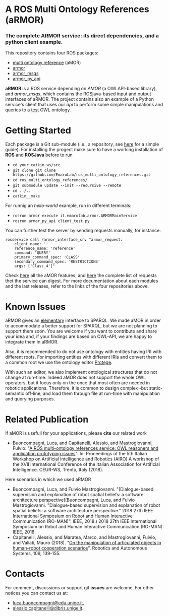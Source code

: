 # A ROS Multi Ontology References (aRMOR)
### The complete ARMOR service: its direct dependencies, and a python client example.

This repository contains four ROS packages:
 - [multi ontology reference](https://github.com/EmaroLab/multi_ontology_reference) (aMOR)
 - [armor](https://github.com/EmaroLab/armor)
 - [armor_msgs](https://github.com/EmaroLab/armor_msgs) 
 - [armor_py_api](https://github.com/EmaroLab/armor_py_api)

**aRMOR** is a ROS service depending on *AMOR* (a OWLAPI-based library), and *armor_msgs*, which contains the ROSjava-based input and output interfaces of aRMOR.
The project contains also an example of a Python service's client that uses our *api* to perform some simple manipulations and queries to a [test](https://github.com/EmaroLab/armor_py_api/blob/master/test/test.owl) OWL ontology.

# Getting Started
Each package is a Git sub-module (i.e., a repository, see [here](https://github.com/EmaroLab/docs/wiki/GitHub-Tutorial-to-Manage-Project-with-SubRepositories#clone-the-project) for a simple guide).
For installing the progect make sure to have a working installation of **ROS** and **ROSJava** before to run
 - `cd your_catkin_ws/src`
 - `git clone git clone https://github.com/EmaroLab/ros_multi_ontology_references.git`
 - `cd ros_multi_ontology_references/`
 - `git submodule update --init --recursive --remote`
 - `cd ../..`
 - `catkin__make`

For runnig an *hello-world* example, run in different terminals:
 - `rosrun armor execute it.emarolab.armor.ARMORMainService`
 - `rosrun armor_py_api client_test.py`

You can further test the server by sending requests manually, for instance:
```
rosservice call /armor_interface_srv "armor_request:
    client_name: ''
    reference_name: 'reference'
    command: 'QUERY'
    primary_command_spec: 'CLASS'
    secondary_command_spec: 'RESTRICTIONS'
    args: ['Class_4']" 
```
Check [here](https://github.com/EmaroLab/armor/blob/master/README.MD) all the aMOR features, and [here](https://github.com/EmaroLab/armor/blob/master/commands.md) the complete list of requests thet the service can digest.
For more documentation about each modules and the last releases, refer to the links of the four repositories above.

# Known Issues

aRMOR gives an [elementary](https://github.com/EmaroLab/armor/issues/5#issuecomment-479956294) interface to SPARQL.
We made aMOR in order to accommodate a better support for SPARQL, but we are not planning to support them soon.
You are welcome if you want to contribute and share your idea and, if your findings are based on OWL-API, we are happy to integrate them in aRMOR.

Also, it is recommended to do not use ontology with entities having IRI with different roots.
For importing entities with different IRIs and convert them to a common root we use the ontology editor [Protege](https://protege.stanford.edu/).

With such an editor, we also implement ontological structures that do not change at run-time.
Indeed aMOR does not support the whole OWL operators, but it focus only on the once that most often are needed in robotic applications.
Therefore, it is common to design complex -but static- semantic off-line, and load them through file at run-time with manipulation and querying purposes.

# Related Publication
If aMOR is usefull for your applications, please **cite** our related work
 - Buoncompagni, Luca, and Capitanelli, Alessio, and Mastrogiovanni, Fulvio: "[A ROS multi-ontology references service: OWL reasoners and application prototyping issues](http://ceur-ws.org/Vol-2352/short7.pdf)". In: Proceedings of the 5th Italian Workshop on Artificial Intelligence and Robotics (AIRO) A workshop of the XVII International Conference of the Italian Association for Artificial Intelligence. CEUR-WS, Trento, Italy (2018).

Here scenarios in which we used aRMOR
 - Buoncompagni, Luca, and Fulvio Mastrogiovanni. "[Dialogue-based supervision and explanation of robot spatial beliefs: a software architecture perspective](Buoncompagni, Luca, and Fulvio Mastrogiovanni. "Dialogue-based supervision and explanation of robot spatial beliefs: a software architecture perspective." 2018 27th IEEE International Symposium on Robot and Human Interactive Communication (RO-MAN)". IEEE, 2018.) 2018 27th IEEE International Symposium on Robot and Human Interactive Communication (RO-MAN). IEEE, 2018.
 - Capitanelli, Alessio, and Maratea, Marco, and Mastrogiovanni, Fulvio, and Vallati, Mauro (2018). "[On the manipulation of articulated objects in human–robot cooperation scenarios](https://arxiv.org/pdf/1801.01757.pdf)". Robotics and Autonomous Systems, 109, 139-155.
 
# Contacts
For comment, discussions or support git **issues** are welcome.
For other notices you can contact us at:
 - [luca.buoncompagni@edu.unige.it](mailto:luca.buoncompagni@edu.unige.it),
 - [alessio.capitanelli@dibris.unige.it](mailto:alessio.capitanelli@dibris.unige.it).

